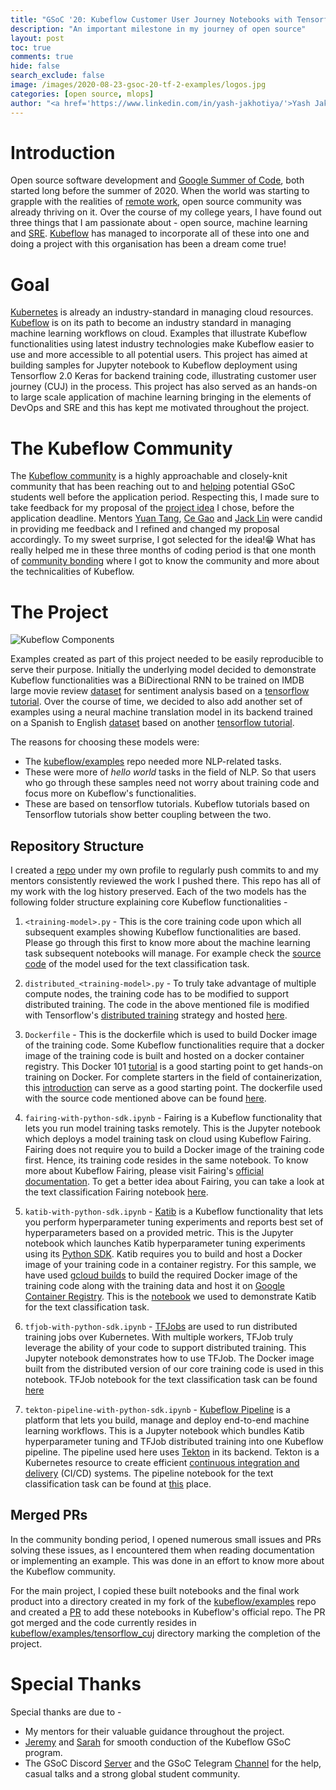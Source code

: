 ```yaml
---
title: "GSoC '20: Kubeflow Customer User Journey Notebooks with Tensorflow 2.x Keras"
description: "An important milestone in my journey of open source"
layout: post
toc: true
comments: true
hide: false
search_exclude: false
image: /images/2020-08-23-gsoc-20-tf-2-examples/logos.jpg
categories: [open source, mlops]
author: "<a href='https://www.linkedin.com/in/yash-jakhotiya/'>Yash Jakhotiya</a>"
---
```


# Introduction

Open source software development and [Google Summer of Code](https://summerofcode.withgoogle.com/), both started long before the summer of 2020. When the world was starting to grapple with the realities of [remote work](https://www.entrepreneur.com/article/354872), open source community was already thriving on it. Over the course of my college years, I have found out three things that I am passionate about - open source, machine learning and [SRE](https://landing.google.com/sre/). [Kubeflow](https://www.kubeflow.org/) has managed to incorporate all of these into one and doing a project with this organisation has been a dream come true!

# Goal

[Kubernetes](https://kubernetes.io/) is already an industry-standard in managing cloud resources. [Kubeflow](https://www.kubeflow.org/) is on its path to become an industry standard in managing machine learning workflows on cloud. Examples that illustrate Kubeflow functionalities using latest industry technologies make Kubeflow easier to use and more accessible to all potential users. This project has aimed at building samples for Jupyter notebook to Kubeflow deployment using Tensorflow 2.0 Keras for backend training code, illustrating customer user journey (CUJ) in the process. This project has also served as an hands-on to large scale application of machine learning bringing in the elements of DevOps and SRE and this has kept me motivated throughout the project.

# The Kubeflow Community

The [Kubeflow community](https://www.kubeflow.org/docs/about/community/) is a highly approachable and closely-knit community that has been reaching out to and [helping](https://www.kubeflow.org/docs/about/gsoc/) potential GSoC students well before the application period. Respecting this, I made sure to take feedback for my proposal of the [project idea](https://summerofcode.withgoogle.com/projects/#5507335985823744) I chose, before the application deadline. Mentors [Yuan Tang](https://github.com/terrytangyuan), [Ce Gao](https://github.com/gaocegege) and [Jack Lin](https://github.com/ChanYiLin) were candid in providing me feedback and I refined and changed my proposal accordingly. To my sweet surprise, I got selected for the idea!😁 What has really helped me in these three months of coding period is that one month of [community bonding](https://developers.google.com/open-source/gsoc/timeline) where I got to know the community and more about the technicalities of Kubeflow.

# The Project

![](https://yashjakhotiya.github.io/blog/images/2020-08-23-gsoc-20-tf-2-examples/kubeflow_components.png "Kubeflow Components")

Examples created as part of this project needed to be easily reproducible to serve their purpose. Initially the underlying model decided to demonstrate Kubeflow functionalities was a BiDirectional RNN to be trained on IMDB large movie review [dataset](http://ai.stanford.edu/%7Eamaas/data/sentiment/) for sentiment analysis based on a [tensorflow tutorial](https://www.tensorflow.org/tutorials/text/text_classification_rnn). Over the course of time, we decided to also add another set of examples using  a neural machine translation model in its backend trained on a Spanish to English [dataset](http://www.manythings.org/anki/) based on another [tensorflow tutorial](https://www.tensorflow.org/tutorials/text/nmt_with_attention).

The reasons for choosing these models were:
* The [kubeflow/examples](https://github.com/kubeflow/examples) repo needed more NLP-related tasks.
* These were more of *hello world* tasks in the field of NLP. So that users who go through these samples need not worry about training code and focus more on Kubeflow's functionalities.
* These are based on tensorflow tutorials. Kubeflow tutorials based on Tensorflow tutorials show better coupling between the two.

## Repository Structure

I created a [repo](https://github.com/yashjakhotiya/kubeflow-gsoc-2020) under my own profile to regularly push commits to and my mentors consistently reviewed the work I pushed there. This repo has all of my work with the log history preserved. Each of the two models has the following folder structure explaining core Kubeflow functionalities - 

1. `<training-model>.py` - This is the core training code upon which all subsequent examples showing Kubeflow functionalities are based. Please go through this first to know more about the machine learning task subsequent notebooks will manage. For example check the [source code](https://github.com/kubeflow/examples/blob/master/tensorflow_cuj/text_classification/text_classification_rnn.py) of the model used for the text classification task.

2. `distributed_<training-model>.py` - To truly take advantage of multiple compute nodes, the training code has to be modified to support distributed training. The code in the above mentioned file is modified with Tensorflow's [distributed training](https://www.tensorflow.org/guide/distributed_training) strategy and hosted [here](https://github.com/kubeflow/examples/blob/master/tensorflow_cuj/text_classification/distributed_text_classification_rnn.py).

3. `Dockerfile` - This is the dockerfile which is used to build Docker image of the training code. Some Kubeflow functionalities require that a docker image of the training code is built and hosted on a docker container registry. This Docker 101 [tutorial](https://www.docker.com/101-tutorial) is a good starting point to get hands-on training on Docker. For complete starters in the field of containerization, this [introduction](https://opensource.com/resources/what-docker) can serve as a good starting point. The dockerfile used with the source code mentioned above can be found [here](https://github.com/kubeflow/examples/blob/master/tensorflow_cuj/text_classification/Dockerfile).

4. `fairing-with-python-sdk.ipynb` - Fairing is a Kubeflow functionality that lets you run model training tasks remotely. This is the Jupyter notebook which deploys a model training task on cloud using Kubeflow Fairing. Fairing does not require you to build a Docker image of the training code first. Hence, its training code resides in the same notebook. To know more about Kubeflow Fairing, please visit Fairing's [official documentation](https://www.kubeflow.org/docs/components/fairing/fairing-overview/). To get a better idea about Fairing, you can take a look at the text classification Fairing notebook [here](https://github.com/kubeflow/examples/blob/master/tensorflow_cuj/text_classification/fairing-with-python-sdk.ipynb). 

5. `katib-with-python-sdk.ipynb` - [Katib](https://www.kubeflow.org/docs/components/hyperparameter-tuning/hyperparameter/) is a Kubeflow functionality that lets you perform hyperparameter tuning experiments and reports best set of hyperparameters based on a provided metric. This is the Jupyter notebook which launches Katib hyperparameter tuning experiments using its [Python SDK](https://github.com/kubeflow/katib/tree/master/sdk/python/v1alpha3). Katib requires you to build and host a Docker image of your training code in a container registry. For this sample, we have used [gcloud builds](https://cloud.google.com/cloud-build/docs) to build the required Docker image of the training code along with the training data and host it on [Google Container Registry](https://cloud.google.com/container-registry). This is the [notebook](https://github.com/kubeflow/examples/blob/master/tensorflow_cuj/text_classification/katib-with-python-sdk.ipynb) we used to demonstrate Katib for the text classification task.

6. `tfjob-with-python-sdk.ipynb` - [TFJobs](https://www.kubeflow.org/docs/components/training/tftraining/) are used to run distributed training jobs over Kubernetes. With multiple workers, TFJob truly leverage the ability of your code to support distributed training. This Jupyter notebook demonstrates how to use TFJob. The Docker image built from the distributed version of our core training code is used in this notebook. TFJob notebook for the text classification task can be found [here](https://github.com/kubeflow/examples/blob/master/tensorflow_cuj/text_classification/tfjob-with-python-sdk.ipynb)

7. `tekton-pipeline-with-python-sdk.ipynb` - [Kubeflow Pipeline](https://www.kubeflow.org/docs/pipelines/overview/pipelines-overview/) is a platform that lets you build, manage and deploy end-to-end machine learning workflows. This is a Jupyter notebook which bundles Katib hyperparameter tuning and TFJob distributed training into one Kubeflow pipeline. The pipeline used here uses [Tekton](https://cloud.google.com/tekton) in its backend. Tekton is a Kubernetes resource to create efficient [continuous integration and delivery](https://opensource.com/article/18/8/what-cicd) (CI/CD) systems. The pipeline notebook for the text classification task can be found at [this](https://github.com/kubeflow/examples/blob/master/tensorflow_cuj/text_classification/tekton-pipeline-with-python-sdk.ipynb) place.

## Merged PRs

In the community bonding period, I opened numerous small issues and PRs solving these issues, as I encountered them when reading documentation or implementing an example. This was done in an effort to know more about the Kubeflow community.

For the main project, I copied these built notebooks and the final work product into a directory created in my fork of the [kubeflow/examples](https://github.com/kubeflow/examples) repo and created a [PR](https://github.com/kubeflow/examples/pull/816) to add these notebooks in Kubeflow's official repo. The PR got merged and the code currently resides in [kubeflow/examples/tensorflow_cuj](https://github.com/kubeflow/examples/tree/master/tensorflow_cuj) directory marking the completion of the project.

# Special Thanks

Special thanks are due to -
* My mentors for their valuable guidance throughout the project.
* [Jeremy](https://www.linkedin.com/in/jeremy-lewi-600aaa8/) and [Sarah](https://www.linkedin.com/in/sarahmaddox/) for smooth conduction of the Kubeflow GSoC program.
* The GSoC Discord [Server](https://discord.com/channels/708636399666069514/708636400097951744) and the GSoC Telegram [Channel](https://web.telegram.org/#/im?p=s1263176603_5411849872541551939) for the help, casual talks and a strong global student community.